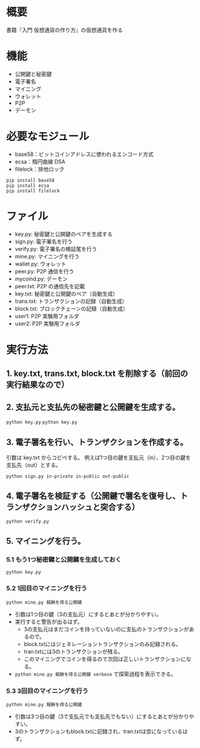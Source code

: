 # 概要

書籍『入門 仮想通貨の作り方』の仮想通貨を作る

# 機能

- 公開鍵と秘密鍵
- 電子署名
- マイニング
- ウォレット
- P2P
- デーモン

# 必要なモジュール

- base58：ビットコインアドレスに使われるエンコード方式
- ecsa：楕円曲線 DSA
- filelock：排他ロック

```
pip install base58
pip install ecsa
pip install filelock
```

# ファイル

- key.py: 秘密鍵と公開鍵のペアを生成する
- sign.py: 電子署名を行う
- verify.py: 電子署名の検証尾を行う
- mine.py: マイニングを行う
- wallet.py: ウォレット
- peer.py: P2P 通信を行う
- mycoind.py: デーモン
- peer.txt: P2P の通信先を記載
- key.txt: 秘密鍵と公開鍵のペア（自動生成）
- trans.txt: トランザクションの記録（自動生成）
- block.txt: ブロックチェーンの記録（自動生成）
- user1: P2P 実験用フォルダ
- user2: P2P 実験用フォルダ

# 実行方法

## 1. key.txt, trans.txt, block.txt を削除する（前回の実行結果なので）

## 2. 支払元と支払先の秘密鍵と公開鍵を生成する。
`python key.py`
`python key.py`

## 3. 電子署名を行い、トランザクションを作成する。

引数は key.txt からコピペする。
例えば1つ目の鍵を支払元（in）、2つ目の鍵を支払先（out）とする。

`python sign.py in-private in-public out-public`


## 4. 電子署名を検証する（公開鍵で署名を復号し、トランザクションハッシュと突合する）

`python verify.py`

## 5. マイニングを行う。
### 5.1 もう1つ秘密鍵と公開鍵を生成しておく
`python key.py`
### 5.2 1回目のマイニングを行う
`python mine.py 報酬を得る公開鍵`

- 引数は1つ目の鍵（3の支払元）にするとあとが分かりやすい。
- 実行すると警告が出るはず。
    - 3の支払元はまだコインを持っていないのに支払のトランザクションがあるので。
    - block.txtにはジェネレーショントランザクションのみ記録される。
    - tran.txtには3のトランザクションが残る。
    - このマイニングでコインを得るので次回は正しいトランザクションになる。
- `python mine.py 報酬を得る公開鍵 verbose` で探索過程を表示できる。
### 5.3 3回目のマイニングを行う
`python mine.py 報酬を得る公開鍵`
- 引数は3つ目の鍵（3で支払元でも支払先でもない）にするとあとが分かりやすい。
- 3のトランザクションもblock.txtに記録され、tran.txtは空になっているはず。
